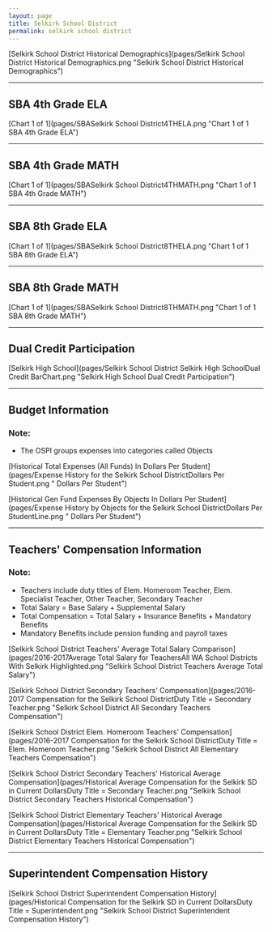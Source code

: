 ```yaml
---
layout: page
title: Selkirk School District
permalink: selkirk school district
---
```



[Selkirk School District Historical Demographics](pages/Selkirk School District Historical Demographics.png "Selkirk School District Historical Demographics")

___

## SBA 4th Grade ELA

[Chart 1 of 1](pages/SBASelkirk School District4THELA.png "Chart 1 of 1 SBA 4th Grade ELA")


___

## SBA 4th Grade MATH

[Chart 1 of 1](pages/SBASelkirk School District4THMATH.png "Chart 1 of 1 SBA 4th Grade MATH")


___

## SBA 8th Grade ELA

[Chart 1 of 1](pages/SBASelkirk School District8THELA.png "Chart 1 of 1 SBA 8th Grade ELA")


___

## SBA 8th Grade MATH

[Chart 1 of 1](pages/SBASelkirk School District8THMATH.png "Chart 1 of 1 SBA 8th Grade MATH")


___

## Dual Credit Participation

[Selkirk High School](pages/Selkirk School District Selkirk High SchoolDual Credit BarChart.png "Selkirk High School Dual Credit Participation")


___

## Budget Information
### Note:
- The OSPI groups expenses into categories called Objects

[Historical Total Expenses (All Funds) In Dollars Per Student](pages/Expense History for the Selkirk School DistrictDollars Per Student.png " Dollars Per Student")

[Historical Gen Fund Expenses By Objects In Dollars Per Student](pages/Expense History by Objects for the Selkirk School DistrictDollars Per StudentLine.png " Dollars Per Student")


___

## Teachers' Compensation Information
### Note:
- Teachers include duty titles of Elem. Homeroom Teacher, Elem. Specialist Teacher, Other Teacher, Secondary Teacher
- Total Salary = Base Salary + Supplemental Salary
- Total Compensation = Total Salary + Insurance Benefits + Mandatory Benefits
- Mandatory Benefits include pension funding and payroll taxes

[Selkirk School District Teachers' Average Total Salary Comparison](pages/2016-2017Average Total Salary for TeachersAll WA School Districts With Selkirk Highlighted.png "Selkirk School District Teachers Average Total Salary")

[Selkirk School District Secondary Teachers' Compensation](pages/2016-2017 Compensation for the Selkirk School DistrictDuty Title = Secondary Teacher.png "Selkirk School District All Secondary Teachers Compensation")

[Selkirk School District Elem. Homeroom Teachers' Compensation](pages/2016-2017 Compensation for the Selkirk School DistrictDuty Title = Elem. Homeroom Teacher.png "Selkirk School District All Elementary Teachers Compensation")

[Selkirk School District Secondary Teachers' Historical Average Compensation](pages/Historical Average Compensation for the Selkirk SD in Current DollarsDuty Title = Secondary Teacher.png "Selkirk School District Secondary Teachers Historical Compensation")

[Selkirk School District Elementary Teachers' Historical Average Compensation](pages/Historical Average Compensation for the Selkirk SD in Current DollarsDuty Title = Elementary Teacher.png "Selkirk School District Elementary Teachers Historical Compensation")


___

## Superintendent Compensation History

[Selkirk School District Superintendent Compensation History](pages/Historical Compensation for the Selkirk SD in Current DollarsDuty Title = Superintendent.png "Selkirk School District Superintendent Compensation History")

